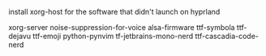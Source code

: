 install xorg-host for the software that didn't launch on hyprland 

xorg-server
noise-suppression-for-voice
alsa-firmware 
ttf-symbola
ttf-dejavu
ttf-emoji
python-pynvim
tf-jetbrains-mono-nerd
ttf-cascadia-code-nerd

